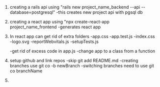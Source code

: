 1. creating a rails api using "rails new project_name_backend --api --database=postgresql"
    -this creates new project api with pgsql db

2. creating a react app using "npx create-react-app project_name_frontend
    -generates react app 

3. In react app can get rid of extra folders
    -app.css
    -app.test.js
    -index.css
    -logo.svg
    -reportWebvitals.js
    -setupTests.js

    -get rid of excess code in app.js
    -change app to a class from a function

4. setup github and link repos
    -skip git add README.md
    -creating branches use git co -b newBranch
    -switching branches need to use git co branchName

5.
